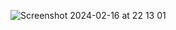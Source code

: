![Screenshot 2024-02-16 at 22 13 01](https://github.com/ConsoleTVs/ConsoleTVs/assets/6124435/bbb8cfe8-53ea-4b75-8a10-18d74ed40756)
